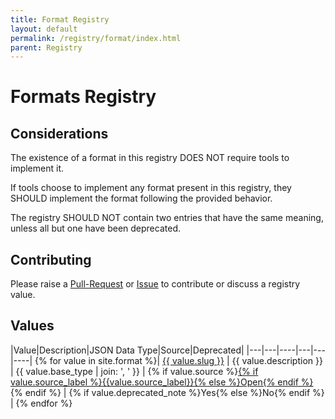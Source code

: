 ```yaml
---
title: Format Registry
layout: default
permalink: /registry/format/index.html
parent: Registry
---
```


# Formats Registry

## Considerations

The existence of a format in this registry DOES NOT require tools to implement it.

If tools choose to implement any format present in this registry, they SHOULD implement the format following the provided behavior.

The registry SHOULD NOT contain two entries that have the same meaning, unless all but one have been deprecated.

## Contributing

Please raise a [Pull-Request](https://github.com/OAI/OpenAPI-Specification/pulls) or [Issue](https://github.com/OAI/OpenAPI-Specification/issues) to contribute or discuss a registry value.

## Values

|Value|Description|JSON Data Type|Source|Deprecated|
|---|---|----|---|---|----|
{% for value in site.format %}| <a href="./{{ value.slug }}.html">{{ value.slug }}</a> | {{ value.description }} | {{ value.base_type | join: ', ' }} | {% if value.source %}<a href="{{ value.source }}">{% if value.source_label %}{{value.source_label}}{% else %}Open{% endif %}</a>{% endif %} | {% if value.deprecated_note %}Yes{% else %}No{% endif %} |
{% endfor %}

